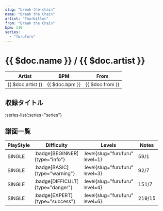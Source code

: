 ```yaml
---
slug: "break-the-chain"
name: "Break the Chain"
artist: "Tourbillon"
from: "Break the Chain"
bpm: 110
series:
  - "furufuru"
---
```


# {{ $doc.name }} / {{ $doc.artist }}

|Artist|BPM|From|
|------|---|----|
|{{ $doc.artist }}|{{ $doc.bpm }}|{{ $doc.from }}|

## 収録タイトル

:series-list{:series="series"}

## 譜面一覧

|PlayStyle|Difficulty|Levels|Notes|Movie|
|---------|----------|------|-----|-----|
|SINGLE| :badge[BEGINNER]{type="info"}|<div class="field is-grouped is-grouped-multiline"> :level{slug="furufuru" level=1}</div>|59/1||
|SINGLE| :badge[BASIC]{type="warning"}|<div class="field is-grouped is-grouped-multiline"> :level{slug="furufuru" level=3}</div>|92/7||
|SINGLE| :badge[DIFFICULT]{type="danger"}|<div class="field is-grouped is-grouped-multiline"> :level{slug="furufuru" level=4}</div>|151/7||
|SINGLE| :badge[EXPERT]{type="success"}|<div class="field is-grouped is-grouped-multiline"> :level{slug="furufuru" level=6}</div>|219/15||
